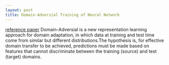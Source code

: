 ```yaml
---
layout: post
title: Domain-Adversial Training of Neural Network
---
```


[reference paper](https://arxiv.org/pdf/1505.07818.pdf)
Domain-Adversial is a new representation learning approach for domain adaptation, in which data at training and test time come from similar but different distributions.The hypothesis is, for effective domain transfer to be achieved, predictions must be made based on features that cannot discriminate between the training (source) and test (target) domains.
